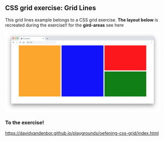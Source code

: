 ## CSS grid exercise: Grid Lines

This grid lines example belongs to a CSS grid exercise.
**The layout below** is recreated during the exercise!! for the **gird-areas** see here

![](grid-exercise.png)

### To the exercise!

https://davidvandenbor.github.io/playgrounds/oefening-css-grid/index.html
